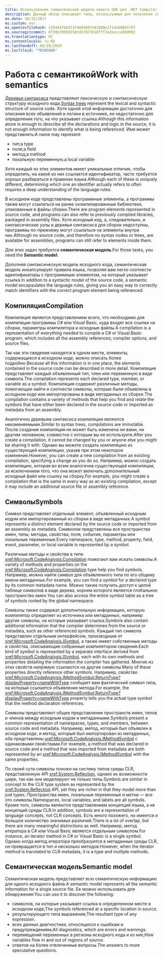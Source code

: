 ```yaml
---
title: Использование семантической модели пакета SDK для .NET Compiler Platform
description: Данный обзор описывает типы, используемые для получения сведений о семантической модели кода и управления ею.
ms.date: 10/15/2017
ms.custom: mvc
ms.openlocfilehash: c594447bb553f488d60fe83900e2f141608b570f
ms.sourcegitcommit: 6f28b709592503d27077b16fff2e2eacca569992
ms.translationtype: HT
ms.contentlocale: ru-RU
ms.lasthandoff: 08/28/2019
ms.locfileid: "70105668"
---
```

# <a name="work-with-semantics"></a><span data-ttu-id="d3b41-103">Работа с семантикой</span><span class="sxs-lookup"><span data-stu-id="d3b41-103">Work with semantics</span></span>

<span data-ttu-id="d3b41-104">[Деревья синтаксиса](work-with-syntax.md) представляют лексическую и синтаксическую структуру исходного кода.</span><span class="sxs-lookup"><span data-stu-id="d3b41-104">[Syntax trees](work-with-syntax.md) represent the lexical and syntactic structure of source code.</span></span> <span data-ttu-id="d3b41-105">Хотя одной этой информации достаточно для описания всех объявлений и логики в источнике, ее недостаточно для определения того, на что указывает ссылка.</span><span class="sxs-lookup"><span data-stu-id="d3b41-105">Although this information alone is enough to describe all the declarations and logic in the source, it is not enough information to identify what is being referenced.</span></span> <span data-ttu-id="d3b41-106">Имя может представлять:</span><span class="sxs-lookup"><span data-stu-id="d3b41-106">A name may represent:</span></span>

- <span data-ttu-id="d3b41-107">тип;</span><span class="sxs-lookup"><span data-stu-id="d3b41-107">a type</span></span>
- <span data-ttu-id="d3b41-108">поле;</span><span class="sxs-lookup"><span data-stu-id="d3b41-108">a field</span></span>
- <span data-ttu-id="d3b41-109">метод;</span><span class="sxs-lookup"><span data-stu-id="d3b41-109">a method</span></span>
- <span data-ttu-id="d3b41-110">локальную переменную.</span><span class="sxs-lookup"><span data-stu-id="d3b41-110">a local variable</span></span>

<span data-ttu-id="d3b41-111">Хотя каждый из этих элементов имеет уникальные отличия, чтобы определить, на какой из них ссылается идентификатор, часто требуется хорошо разбираться в правилах языка.</span><span class="sxs-lookup"><span data-stu-id="d3b41-111">Although each of these is uniquely different, determining which one an identifier actually refers to often requires a deep understanding of the language rules.</span></span> 

<span data-ttu-id="d3b41-112">В исходном коде представлены программные элементы, а программы также могут ссылаться на ранее скомпилированные библиотеки, упакованные в файлы сборки.</span><span class="sxs-lookup"><span data-stu-id="d3b41-112">There are program elements represented in source code, and programs can also refer to previously compiled libraries, packaged in assembly files.</span></span> <span data-ttu-id="d3b41-113">Хотя исходный код, а, следовательно, и синтаксические узлы и деревья синтаксиса для сборок недоступны, программы по-прежнему могут ссылаться на элементы внутри них.</span><span class="sxs-lookup"><span data-stu-id="d3b41-113">Although no source code, and therefore no syntax nodes or trees, are available for assemblies, programs can still refer to elements inside them.</span></span>

<span data-ttu-id="d3b41-114">Для этих задач требуется **семантическая модель**.</span><span class="sxs-lookup"><span data-stu-id="d3b41-114">For those tasks, you need the **Semantic model**.</span></span>

<span data-ttu-id="d3b41-115">Дополняя синтаксическую модель исходного кода, семантическая модель инкапсулирует правила языка, позволяя вам легко соотнести идентификаторы с программным элементом, на который указывает ссылка.</span><span class="sxs-lookup"><span data-stu-id="d3b41-115">In addition to a syntactic model of the source code, a semantic model encapsulates the language rules, giving you an easy way to correctly match identifiers with the correct program element being referenced.</span></span>

## <a name="compilation"></a><span data-ttu-id="d3b41-116">Компиляция</span><span class="sxs-lookup"><span data-stu-id="d3b41-116">Compilation</span></span>

<span data-ttu-id="d3b41-117">Компиляция является представлением всего, что необходимо для компиляции программы C# или Visual Basic, куда входят все ссылки на сборки, параметры компилятора и исходные файлы.</span><span class="sxs-lookup"><span data-stu-id="d3b41-117">A compilation is a representation of everything needed to compile a C# or Visual Basic program, which includes all the assembly references, compiler options, and source files.</span></span> 

<span data-ttu-id="d3b41-118">Так как эти сведения находятся в одном месте, элементы, содержащиеся в исходном коде, можно описать более подробно.</span><span class="sxs-lookup"><span data-stu-id="d3b41-118">Because all this information is in one place, the elements contained in the source code can be described in more detail.</span></span> <span data-ttu-id="d3b41-119">Компиляция представляет каждый объявленный тип, член или переменную в виде символа.</span><span class="sxs-lookup"><span data-stu-id="d3b41-119">The compilation represents each declared type, member, or variable as a symbol.</span></span> <span data-ttu-id="d3b41-120">Компиляция содержит различные методы, помогающие найти и соотнести символы, которые были объявлены в исходном коде или импортированы в виде метаданных из сборки.</span><span class="sxs-lookup"><span data-stu-id="d3b41-120">The compilation contains a variety of methods that help you find and relate the symbols that have either been declared in the source code or imported as metadata from an assembly.</span></span>

<span data-ttu-id="d3b41-121">Аналогично деревьям синтаксиса компиляции являются неизменяемыми.</span><span class="sxs-lookup"><span data-stu-id="d3b41-121">Similar to syntax trees, compilations are immutable.</span></span> <span data-ttu-id="d3b41-122">После создания компиляция не может быть изменена ни вами, ни другим человеком, совместно с которым вы ее используете.</span><span class="sxs-lookup"><span data-stu-id="d3b41-122">After you create a compilation, it cannot be changed by you or anyone else you might be sharing it with.</span></span> <span data-ttu-id="d3b41-123">Однако вы можете создать компиляцию из существующей компиляции, указав при этом некоторое изменение.</span><span class="sxs-lookup"><span data-stu-id="d3b41-123">However, you can create a new compilation from an existing compilation, specifying a change as you do so.</span></span> <span data-ttu-id="d3b41-124">Например, можно создать компиляцию, которая во всем аналогична существующей компиляции, за исключением того, что она может включать дополнительный исходный файл или ссылку на сборку.</span><span class="sxs-lookup"><span data-stu-id="d3b41-124">For example, you might create a compilation that is the same in every way as an existing compilation, except it may include an additional source file or assembly reference.</span></span>

## <a name="symbols"></a><span data-ttu-id="d3b41-125">Символы</span><span class="sxs-lookup"><span data-stu-id="d3b41-125">Symbols</span></span>

<span data-ttu-id="d3b41-126">Символ представляет отдельный элемент, объявленный исходным кодом или импортированный из сборки в виде метаданных.</span><span class="sxs-lookup"><span data-stu-id="d3b41-126">A symbol represents a distinct element declared by the source code or imported from an assembly as metadata.</span></span> <span data-ttu-id="d3b41-127">Символом представлены все пространства имен, типы, методы, свойства, поля, события, параметры или локальные переменные.</span><span class="sxs-lookup"><span data-stu-id="d3b41-127">Every namespace, type, method, property, field, event, parameter, or local variable is represented by a symbol.</span></span> 

<span data-ttu-id="d3b41-128">Различные методы и свойства в типе <xref:Microsoft.CodeAnalysis.Compilation> помогают вам искать символы.</span><span class="sxs-lookup"><span data-stu-id="d3b41-128">A variety of methods and properties on the <xref:Microsoft.CodeAnalysis.Compilation> type help you find symbols.</span></span> <span data-ttu-id="d3b41-129">Например, можно найти символ для объявленного типа по его общему имени метаданных.</span><span class="sxs-lookup"><span data-stu-id="d3b41-129">For example, you can find a symbol for a declared type by its common metadata name.</span></span> <span data-ttu-id="d3b41-130">Можно также получить доступ к целой таблице символов в виде дерева, корнем которого является глобальное пространство имен.</span><span class="sxs-lookup"><span data-stu-id="d3b41-130">You can also access the entire symbol table as a tree of symbols rooted by the global namespace.</span></span>

<span data-ttu-id="d3b41-131">Символы также содержат дополнительную информацию, которую компилятор определяет из источника или метаданных, например другие символы, на которые указывает ссылка.</span><span class="sxs-lookup"><span data-stu-id="d3b41-131">Symbols also contain additional information that the compiler determines from the source or metadata, such as other referenced symbols.</span></span> <span data-ttu-id="d3b41-132">Каждый тип символа представлен отдельным интерфейсом, производным от <xref:Microsoft.CodeAnalysis.ISymbol>, а также имеет собственные методы и свойства, описывающие собранные компилятором сведения.</span><span class="sxs-lookup"><span data-stu-id="d3b41-132">Each kind of symbol is represented by a separate interface derived from <xref:Microsoft.CodeAnalysis.ISymbol>, each with its own methods and properties detailing the information the compiler has gathered.</span></span> <span data-ttu-id="d3b41-133">Многие из этих свойств напрямую ссылаются на другие символы.</span><span class="sxs-lookup"><span data-stu-id="d3b41-133">Many of these properties directly reference other symbols.</span></span> <span data-ttu-id="d3b41-134">Например, свойство <xref:Microsoft.CodeAnalysis.IMethodSymbol.ReturnType?displayProperty=nameWithType> сообщает вам фактический символ типа, на который ссылается объявление метода.</span><span class="sxs-lookup"><span data-stu-id="d3b41-134">For example, the <xref:Microsoft.CodeAnalysis.IMethodSymbol.ReturnType?displayProperty=nameWithType> property tells you the actual type symbol that the method declaration references.</span></span>

<span data-ttu-id="d3b41-135">Символы представляют общее представление пространств имен, типов и членов между исходным кодом и метаданными.</span><span class="sxs-lookup"><span data-stu-id="d3b41-135">Symbols present a common representation of namespaces, types, and members, between source code and metadata.</span></span> <span data-ttu-id="d3b41-136">Например, метод, который был объявлен в исходном коде, и метод, который был импортирован из метаданных, оба представлены <xref:Microsoft.CodeAnalysis.IMethodSymbol> с одинаковыми свойствами.</span><span class="sxs-lookup"><span data-stu-id="d3b41-136">For example, a method that was declared in source code and a method that was imported from metadata are both represented by an <xref:Microsoft.CodeAnalysis.IMethodSymbol> with the same properties.</span></span>

<span data-ttu-id="d3b41-137">По своей сути символы похожи на систему типов среды CLR, представленную API <xref:System.Reflection>, однако их возможности шире, так как они моделируют не только типы.</span><span class="sxs-lookup"><span data-stu-id="d3b41-137">Symbols are similar in concept to the CLR type system as represented by the <xref:System.Reflection> API, yet they are richer in that they model more than just types.</span></span> <span data-ttu-id="d3b41-138">Пространства имен, локальные переменные и метки — все это символы.</span><span class="sxs-lookup"><span data-stu-id="d3b41-138">Namespaces, local variables, and labels are all symbols.</span></span> <span data-ttu-id="d3b41-139">Кроме того, символы являются представлением концепций языка, а не концепций среды CLR.</span><span class="sxs-lookup"><span data-stu-id="d3b41-139">In addition, symbols are a representation of language concepts, not CLR concepts.</span></span> <span data-ttu-id="d3b41-140">Есть много похожего, но имеется и большое количество значимых различий.</span><span class="sxs-lookup"><span data-stu-id="d3b41-140">There is a lot of overlap, but there are many meaningful distinctions as well.</span></span> <span data-ttu-id="d3b41-141">Например, метод итератора в C# или Visual Basic является отдельным символом.</span><span class="sxs-lookup"><span data-stu-id="d3b41-141">For instance, an iterator method in C# or Visual Basic is a single symbol.</span></span> <span data-ttu-id="d3b41-142">Однако когда метод итератора преобразуется в метаданные среды CLR, он превращается в тип и несколько методов.</span><span class="sxs-lookup"><span data-stu-id="d3b41-142">However, when the iterator method is translated to CLR metadata, it is a type and multiple methods.</span></span>

## <a name="semantic-model"></a><span data-ttu-id="d3b41-143">Семантическая модель</span><span class="sxs-lookup"><span data-stu-id="d3b41-143">Semantic model</span></span>

<span data-ttu-id="d3b41-144">Семантическая модель представляет всю семантическую информацию для одного исходного файла.</span><span class="sxs-lookup"><span data-stu-id="d3b41-144">A semantic model represents all the semantic information for a single source file.</span></span> <span data-ttu-id="d3b41-145">Ее можно использовать для обнаружения:</span><span class="sxs-lookup"><span data-stu-id="d3b41-145">You can use it to discover the following:</span></span> 

- <span data-ttu-id="d3b41-146">символов, на которые указывает ссылка в определенном месте в исходном коде;</span><span class="sxs-lookup"><span data-stu-id="d3b41-146">The symbols referenced at a specific location in source.</span></span>
- <span data-ttu-id="d3b41-147">результирующего типа выражения;</span><span class="sxs-lookup"><span data-stu-id="d3b41-147">The resultant type of any expression.</span></span>
- <span data-ttu-id="d3b41-148">всех данных диагностики, относящихся к ошибкам и предупреждениям;</span><span class="sxs-lookup"><span data-stu-id="d3b41-148">All diagnostics, which are errors and warnings.</span></span>
- <span data-ttu-id="d3b41-149">перемещений переменных в регионы исходного кода и из них;</span><span class="sxs-lookup"><span data-stu-id="d3b41-149">How variables flow in and out of regions of source.</span></span>
- <span data-ttu-id="d3b41-150">ответов на более отвлеченные вопросы.</span><span class="sxs-lookup"><span data-stu-id="d3b41-150">The answers to more speculative questions.</span></span>
